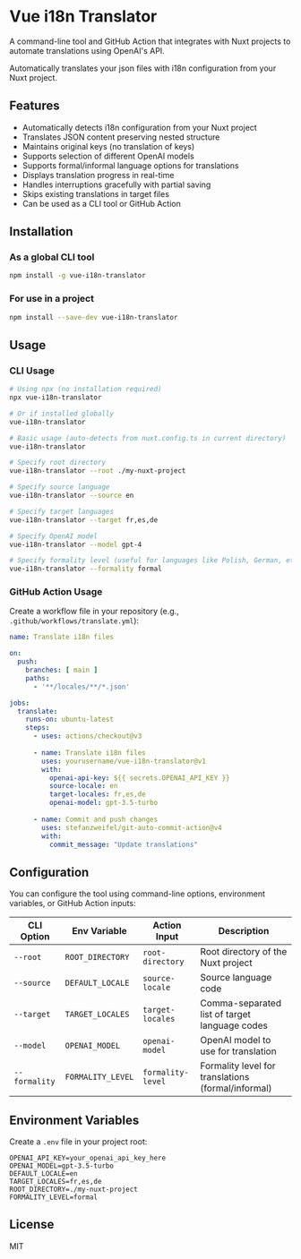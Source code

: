 # Vue i18n Translator

A command-line tool and GitHub Action that integrates with Nuxt projects to automate translations using OpenAI's API.

Automatically translates your json files with i18n configuration from your Nuxt project.

## Features

- Automatically detects i18n configuration from your Nuxt project
- Translates JSON content preserving nested structure
- Maintains original keys (no translation of keys)
- Supports selection of different OpenAI models
- Supports formal/informal language options for translations
- Displays translation progress in real-time
- Handles interruptions gracefully with partial saving
- Skips existing translations in target files
- Can be used as a CLI tool or GitHub Action

## Installation

### As a global CLI tool

```bash
npm install -g vue-i18n-translator
```

### For use in a project

```bash
npm install --save-dev vue-i18n-translator
```

## Usage

### CLI Usage

```bash
# Using npx (no installation required)
npx vue-i18n-translator

# Or if installed globally
vue-i18n-translator

# Basic usage (auto-detects from nuxt.config.ts in current directory)
vue-i18n-translator

# Specify root directory
vue-i18n-translator --root ./my-nuxt-project

# Specify source language
vue-i18n-translator --source en

# Specify target languages
vue-i18n-translator --target fr,es,de

# Specify OpenAI model
vue-i18n-translator --model gpt-4

# Specify formality level (useful for languages like Polish, German, etc.)
vue-i18n-translator --formality formal
```

### GitHub Action Usage

Create a workflow file in your repository (e.g., `.github/workflows/translate.yml`):

```yaml
name: Translate i18n files

on:
  push:
    branches: [ main ]
    paths:
      - '**/locales/**/*.json'

jobs:
  translate:
    runs-on: ubuntu-latest
    steps:
      - uses: actions/checkout@v3
      
      - name: Translate i18n files
        uses: yourusername/vue-i18n-translator@v1
        with:
          openai-api-key: ${{ secrets.OPENAI_API_KEY }}
          source-locale: en
          target-locales: fr,es,de
          openai-model: gpt-3.5-turbo
          
      - name: Commit and push changes
        uses: stefanzweifel/git-auto-commit-action@v4
        with:
          commit_message: "Update translations"
```

## Configuration

You can configure the tool using command-line options, environment variables, or GitHub Action inputs:

| CLI Option | Env Variable | Action Input | Description |
|--------|-------------|--------------|-------------|
| `--root` | `ROOT_DIRECTORY` | `root-directory` | Root directory of the Nuxt project |
| `--source` | `DEFAULT_LOCALE` | `source-locale` | Source language code |
| `--target` | `TARGET_LOCALES` | `target-locales` | Comma-separated list of target language codes |
| `--model` | `OPENAI_MODEL` | `openai-model` | OpenAI model to use for translation |
| `--formality` | `FORMALITY_LEVEL` | `formality-level` | Formality level for translations (formal/informal) |

## Environment Variables

Create a `.env` file in your project root:

```
OPENAI_API_KEY=your_openai_api_key_here
OPENAI_MODEL=gpt-3.5-turbo
DEFAULT_LOCALE=en
TARGET_LOCALES=fr,es,de
ROOT_DIRECTORY=./my-nuxt-project
FORMALITY_LEVEL=formal
```

## License

MIT 